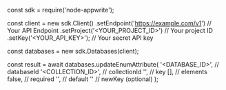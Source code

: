 const sdk = require('node-appwrite');

const client = new sdk.Client()
    .setEndpoint('https://example.com/v1') // Your API Endpoint
    .setProject('<YOUR_PROJECT_ID>') // Your project ID
    .setKey('<YOUR_API_KEY>'); // Your secret API key

const databases = new sdk.Databases(client);

const result = await databases.updateEnumAttribute(
    '<DATABASE_ID>', // databaseId
    '<COLLECTION_ID>', // collectionId
    '', // key
    [], // elements
    false, // required
    '<DEFAULT>', // default
    '' // newKey (optional)
);
